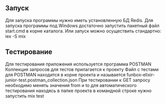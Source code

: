 ## Запуск
Для запуска программы нужно иметь установленную БД Redis. 
Для запуска программы под Windows достаточно запустить пакетный файл start.cmd в корне каталога.
Или запуск можно  осуществить стандартно: iex -S mix

## Тестирование
Для тестирования приложения используется программа POSTMAN
Коллекция запросов для тестов прилагается к проекту
Файл с тестами для POSTMAN находится в корне проекта и называется funbox-elixir-junior-test.postman_collection.json
При тестировании к GET запросу необходимо менять значения from и to
для автоматического тестирования находясь в папке проекта в командной строке нужно запустить mix test